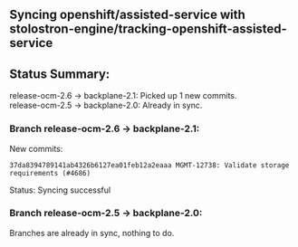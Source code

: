## Syncing openshift/assisted-service with stolostron-engine/tracking-openshift-assisted-service

## Status Summary:

release-ocm-2.6 -> backplane-2.1: Picked up 1 new commits.  
release-ocm-2.5 -> backplane-2.0: Already in sync.  

### Branch release-ocm-2.6 -> backplane-2.1:

New commits:

```
37da8394789141ab4326b6127ea01feb12a2eaaa MGMT-12738: Validate storage requirements (#4686)
```

Status: Syncing successful

### Branch release-ocm-2.5 -> backplane-2.0:

Branches are already in sync, nothing to do.
